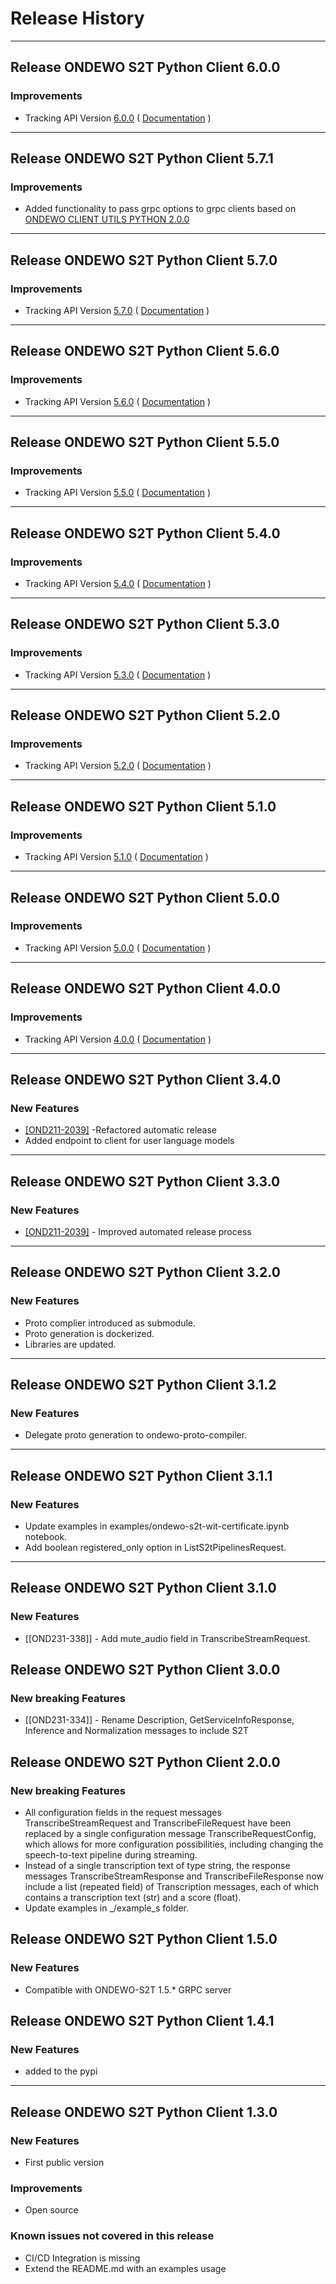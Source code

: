 # Release History

*****************
## Release ONDEWO S2T Python Client 6.0.0

### Improvements
 * Tracking API Version [6.0.0](https://github.com/ondewo/ondewo-s2t-api/releases/tag/6.0.0) ( [Documentation](https://ondewo.github.io/ondewo-s2t-api/) )


*****************

## Release ONDEWO S2T Python Client 5.7.1

### Improvements

* Added functionality to pass grpc options to grpc clients based
  on [ONDEWO CLIENT UTILS PYTHON 2.0.0](https://github.com/ondewo/ondewo-client-utils-python/releases/tag/2.0.0)

*****************

## Release ONDEWO S2T Python Client 5.7.0

### Improvements

* Tracking API
  Version [5.7.0](https://github.com/ondewo/ondewo-s2t-api/releases/tag/5.7.0) ( [Documentation](https://ondewo.github.io/ondewo-s2t-api/) )

*****************

## Release ONDEWO S2T Python Client 5.6.0

### Improvements

* Tracking API
  Version [5.6.0](https://github.com/ondewo/ondewo-s2t-api/releases/tag/5.6.0) ( [Documentation](https://ondewo.github.io/ondewo-s2t-api/) )

*****************

## Release ONDEWO S2T Python Client 5.5.0

### Improvements

* Tracking API
  Version [5.5.0](https://github.com/ondewo/ondewo-s2t-api/releases/tag/5.5.0) ( [Documentation](https://ondewo.github.io/ondewo-s2t-api/) )

*****************

## Release ONDEWO S2T Python Client 5.4.0

### Improvements

* Tracking API
  Version [5.4.0](https://github.com/ondewo/ondewo-s2t-api/releases/tag/5.4.0) ( [Documentation](https://ondewo.github.io/ondewo-s2t-api/) )

*****************

## Release ONDEWO S2T Python Client 5.3.0

### Improvements

* Tracking API
  Version [5.3.0](https://github.com/ondewo/ondewo-s2t-api/releases/tag/5.3.0) ( [Documentation](https://ondewo.github.io/ondewo-s2t-api/) )

*****************

## Release ONDEWO S2T Python Client 5.2.0

### Improvements

* Tracking API
  Version [5.2.0](https://github.com/ondewo/ondewo-s2t-api/releases/tag/5.2.0) ( [Documentation](https://ondewo.github.io/ondewo-s2t-api/) )

*****************

## Release ONDEWO S2T Python Client 5.1.0

### Improvements

* Tracking API
  Version [5.1.0](https://github.com/ondewo/ondewo-s2t-api/releases/tag/5.1.0) ( [Documentation](https://ondewo.github.io/ondewo-s2t-api/) )

*****************

## Release ONDEWO S2T Python Client 5.0.0

### Improvements

* Tracking API
  Version [5.0.0](https://github.com/ondewo/ondewo-s2t-api/releases/tag/5.0.0) ( [Documentation](https://ondewo.github.io/ondewo-s2t-api/) )

*****************

## Release ONDEWO S2T Python Client 4.0.0

### Improvements

* Tracking API
  Version [4.0.0](https://github.com/ondewo/ondewo-s2t-api/releases/tag/4.0.0) ( [Documentation](https://ondewo.github.io/ondewo-s2t-api/) )

*****************

## Release ONDEWO S2T Python Client 3.4.0

### New Features

* [[OND211-2039]](https://ondewo.atlassian.net/browse/OND211-2039) -Refactored automatic release
* Added endpoint to client for user language models

*****************

## Release ONDEWO S2T Python Client 3.3.0

### New Features

* [[OND211-2039]](https://ondewo.atlassian.net/browse/OND211-2039) - Improved automated release process

*****************

## Release ONDEWO S2T Python Client 3.2.0

### New Features

* Proto complier introduced as submodule.
* Proto generation is dockerized.
* Libraries are updated.

*****************

## Release ONDEWO S2T Python Client 3.1.2

### New Features

* Delegate proto generation to ondewo-proto-compiler.

*****************

## Release ONDEWO S2T Python Client 3.1.1

### New Features

* Update examples in examples/ondewo-s2t-wit-certificate.ipynb notebook.
* Add boolean registered_only option in ListS2tPipelinesRequest.

*****************

## Release ONDEWO S2T Python Client 3.1.0

### New Features

* [[OND231-338]] -
  Add mute_audio field in TranscribeStreamRequest.

## Release ONDEWO S2T Python Client 3.0.0

### New breaking Features

* [[OND231-334]] -
  Rename Description, GetServiceInfoResponse, Inference and Normalization messages to include S2T

## Release ONDEWO S2T Python Client 2.0.0

### New breaking Features

* All configuration fields in the request messages TranscribeStreamRequest and TranscribeFileRequest have been replaced
  by a single configuration message TranscribeRequestConfig, which allows for more configuration possibilities,
  including changing the speech-to-text pipeline during streaming.
* Instead of a single transcription text of type string, the response messages TranscribeStreamResponse and
  TranscribeFileResponse now include a list (repeated field) of Transcription messages, each of which contains a
  transcription text (str) and a score (float).
* Update examples in _/example_s folder.

## Release ONDEWO S2T Python Client 1.5.0

### New Features

* Compatible with ONDEWO-S2T 1.5.* GRPC server

## Release ONDEWO S2T Python Client 1.4.1

### New Features

* added to the pypi

*****************

## Release ONDEWO S2T Python Client 1.3.0

### New Features

* First public version

### Improvements

* Open source

### Known issues not covered in this release

* CI/CD Integration is missing
* Extend the README.md with an examples usage
